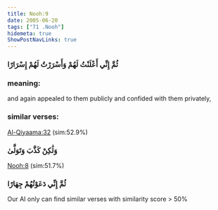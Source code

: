 ```yaml
---
title: Nooh:9
date: 2005-06-20
tags: ["71 .Nooh"]
hidemeta: true 
ShowPostNavLinks: true 
---
```

### ثُمَّ إِنِّي أَعْلَنْتُ لَهُمْ وَأَسْرَرْتُ لَهُمْ إِسْرَارًا
### meaning: 
and again appealed to them publicly and confided with them privately,
### similar verses: 

[Al-Qiyaama:32](/75/32) (sim:52.9%)

### وَلَٰكِنْ كَذَّبَ وَتَوَلَّىٰ

[Nooh:8](/71/8) (sim:51.7%)

### ثُمَّ إِنِّي دَعَوْتُهُمْ جِهَارًا

Our AI only can find similar verses with similarity score > 50% 


